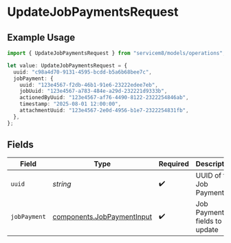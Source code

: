 # UpdateJobPaymentsRequest

## Example Usage

```typescript
import { UpdateJobPaymentsRequest } from "servicem8/models/operations";

let value: UpdateJobPaymentsRequest = {
  uuid: "c98a4d70-9131-4595-bcdd-b5a6b68bee7c",
  jobPayment: {
    uuid: "123e4567-f2db-46b1-91e6-23222edee7eb",
    jobUuid: "123e4567-a783-484e-a29d-232221d9333b",
    actionedByUuid: "123e4567-af76-4490-8122-2322254846ab",
    timestamp: "2025-08-01 12:00:00",
    attachmentUuid: "123e4567-2e0d-4956-b1e7-2322254831fb",
  },
};
```

## Fields

| Field                                                                    | Type                                                                     | Required                                                                 | Description                                                              |
| ------------------------------------------------------------------------ | ------------------------------------------------------------------------ | ------------------------------------------------------------------------ | ------------------------------------------------------------------------ |
| `uuid`                                                                   | *string*                                                                 | :heavy_check_mark:                                                       | UUID of the Job Payment                                                  |
| `jobPayment`                                                             | [components.JobPaymentInput](../../models/components/jobpaymentinput.md) | :heavy_check_mark:                                                       | Job Payment fields to update                                             |
